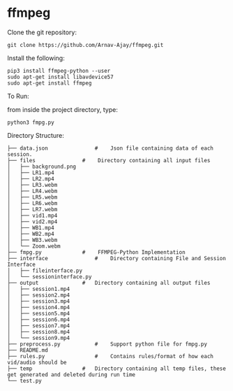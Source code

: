 # ffmpeg

Clone the git repository:

	git clone https://github.com/Arnav-Ajay/ffmpeg.git

Install the following:

	pip3 install ffmpeg-python --user
	sudo apt-get install libavdevice57
	sudo apt-get install ffmpeg

To Run:

from inside the project directory, type:
		
	python3 fmpg.py

Directory Structure:
	
	├── data.json				#    Json file containing data of each session.
	├── files				#    Directory containing all input files
	│   ├── background.png
	│   ├── LR1.mp4
	│   ├── LR2.mp4
	│   ├── LR3.webm
	│   ├── LR4.webm
	│   ├── LR5.webm
	│   ├── LR6.webm
	│   ├── LR7.webm
	│   ├── vid1.mp4
	│   ├── vid2.mp4
	│   ├── WB1.mp4
	│   ├── WB2.mp4
	│   ├── WB3.webm
	│   └── Zoom.webm
	├── fmpg.py				#    FFMPEG-Python Implementation
	├── interface				#    Directory containing File and Session Interface
	│   ├── fileinterface.py
	│   └── sessioninterface.py
	├── output				#   Directory containing all output files 
	│   ├── session1.mp4
	│   ├── session2.mp4
	│   ├── session3.mp4
	│   ├── session4.mp4
	│   ├── session5.mp4
	│   ├── session6.mp4
	│   ├── session7.mp4
	│   ├── session8.mp4
	│   └── session9.mp4
	├── preprocess.py			#    Support python file for fmpg.py
	├── README.md
	├── rules.py				#    Contains rules/format of how each vid/audio should be
	├── temp				#   Directory containing all temp files, these get generated and deleted during run time
	└── test.py
